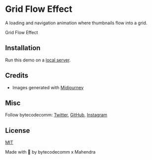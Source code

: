 # Grid Flow Effect

A loading and navigation animation where thumbnails flow into a grid.

Grid Flow Effect



## Installation

Run this demo on a [local server](https://developer.mozilla.org/en-US/docs/Learn/Common_questions/Tools_and_setup/set_up_a_local_testing_server).

## Credits

- Images generated with [Midjourney](https://midjourney.com)

## Misc

Follow bytecodecomm: [Twitter](http://www.twitter.com/bytecodecomm), [GitHub](https://github.com/mahendraDew), [Instagram](https://www.instagram.com/bytecodecomm/)

## License
[MIT](LICENSE)

Made with :blue_heart:  by bytecodecomm x Mahendra 





